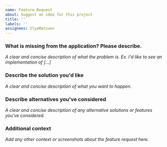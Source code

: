 ```yaml
---
name: Feature Request
about: Suggest an idea for this project
title: ''
labels: ''
assignees: IlyaMatsuev
---
```


### What is missing from the application? Please describe.

_A clear and concise description of what the problem is. Ex. I'd like to see an implementation of [...]_

### Describe the solution you'd like

_A clear and concise description of what you want to happen._

### Describe alternatives you've considered

_A clear and concise description of any alternative solutions or features you've considered._

### Additional context

_Add any other context or screenshots about the feature request here._
